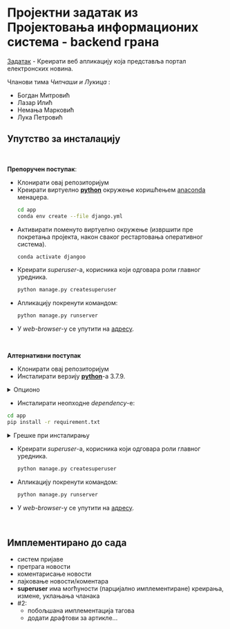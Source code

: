 # Проjектни задатак из Проjектовања информационих система - backend грана

[Задатак](./поставка.pdf) - Креирати веб апликациjу коjа представља портал електронских новина.

Чланови тима *Чипчаши и Лукица* :
* Богдан Митровић
* Лазар Илић
* Немања Марковић
* Лука Петровић


## Упутство за инсталацију

<br>

**Препоручен поступак**:
* Клонирати овај репозиторијум
* Креирати виртуелно [**python**](https://www.python.org/) окружење коришћењем [anaconda](https://www.anaconda.com/) менаџера.
  ```bash
  cd app
  conda env create --file django.yml
  ```
* Активирати поменуто виртуелно окружење (извршити прe покретањa пројекта, након сваког рестартовања оперативног система).
  ```bash
  conda activate djangoo
  ```
* Креирати *superuser*-а, корисника који одговара роли главног уредника.
  ```bash
  python manage.py createsuperuser
  ```
* Апликацију покренути командом:
  ```bash
  python manage.py runserver
  ```
* У *web-browser*-у се упутити на [адресу](http://127.0.0.1:8000/).

<br>

**Алтернативни поступак**
* Клонирати овај репозиторијум
* Инсталирати верзију [**python**](https://www.python.org/downloads/release/python-379/)-а 3.7.9.
  
<details markdown='block'>
<summary>Опционо</summary>

---

И даље је препорука користити виртуелна окружења, помоћу [anaconda](https://www.anaconda.com/) менаџера или [venv](https://docs.python.org/3/library/venv.html) модула(укљученог у **python** дистрибуције).

<br>

Искористити следеће команде (*anaconda* варијанта):
```bash
  conda env create -n "ime_okruzenja" python=3.7.9
  conda activate ime_okruzenja
```
<br>

или (*venv* варијанта):

```bash
  python3.7.9 -m venv ime_okruzenja
```
*venv* активација за *Windows* кориснике
```bash
  ime_okruzenja\Scripts\activate
```

*venv* активација за *Linux/MacOS* кориснике
```bash
  source ime_okruzenja/bin/activate
```
<br>

Потребно је активирати окружење након ресетовања система, а пре покретања пројекта.
Како бисте изашли из виртуелног окружења, користите (*anaconda* варијанта):
```bash
  conda deactivate
```
или (*venv* варијанта):

```bash
  deactivate
```
---

<br>

<br>



</details>

* Инсталирати неопходне *dependency*-е:
```bash
cd app
pip install -r requirement.txt
```
<details markdown='block'>
<summary>Грешке при инсталирању</summary>

<br>

---

Уколико се деси да се поступак заврши грешком при инсталацији *Pillow*-а (или генерално било које ставке), поступити на следећи начин:
  * Исећи из фајла **requirement.txt** линију која садржи ставку која генерише грешку, у овом примеру Pillow==5.3.0.
  * Сачувати измењени фајл **requirement.txt**.
  * Покренути команду:
```bash
pip install Pillow==5.3.0
```
  * Поново покренути команду:
```bash
pip install -r requirement.txt
```
  * Понављати поступак док се процес не заврши без грешака.
  * Уколико ово није од помоћи, посаветујте се са [лекаром или фармацеутом](https://chat.openai.com/).

---
<br>

</details>

* Креирати *superuser*-а, корисника који одговара роли главног уредника.
  ```bash
  python manage.py createsuperuser
  ```
* Апликацију покренути командом:
  ```bash
  python manage.py runserver
  ```
* У *web-browser*-у се упутити на [адресу](http://127.0.0.1:8000/).




<br>


## Имплементирано до сада

* систем пријаве
* претрага новости
* коментарисање новости
* лајковање новости/коментара
* **superuser** има могћуности (парцијално имплементиране) креирања, измене, уклањања чланака
* #2:
  * побољшана имплементација тагова
  * додати драфтови за артикле...
